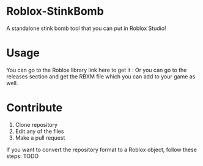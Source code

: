 # Roblox-StinkBomb
A standalone stink bomb tool that you can put in Roblox Studio!

# Usage
You can go to the Roblox library link here to get it : 
Or you can go to the releases section and get the RBXM file which you can add to your game as well.

# Contribute
1. Clone repository
2. Edit any of the files
3. Make a pull request

If you want to convert the repository format to a Roblox object, follow these steps:
TODO
